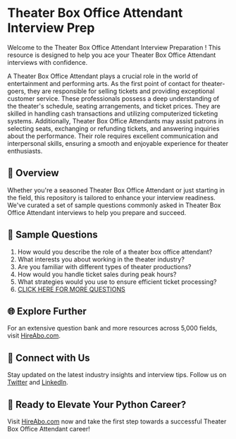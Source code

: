 # Theater Box Office Attendant Interview Prep

Welcome to the Theater Box Office Attendant Interview Preparation ! This resource is designed to help you ace your Theater Box Office Attendant interviews with confidence.

A Theater Box Office Attendant plays a crucial role in the world of entertainment and performing arts. As the first point of contact for theater-goers, they are responsible for selling tickets and providing exceptional customer service. These professionals possess a deep understanding of the theater's schedule, seating arrangements, and ticket prices. They are skilled in handling cash transactions and utilizing computerized ticketing systems. Additionally, Theater Box Office Attendants may assist patrons in selecting seats, exchanging or refunding tickets, and answering inquiries about the performance. Their role requires excellent communication and interpersonal skills, ensuring a smooth and enjoyable experience for theater enthusiasts.

## 🚀 Overview

Whether you're a seasoned Theater Box Office Attendant or just starting in the field, this repository is tailored to enhance your interview readiness. We've curated a set of sample questions commonly asked in Theater Box Office Attendant interviews to help you prepare and succeed.

## 📝 Sample Questions

1. How would you describe the role of a theater box office attendant?
2. What interests you about working in the theater industry?
3. Are you familiar with different types of theater productions?
4. How would you handle ticket sales during peak hours?
5. What strategies would you use to ensure efficient ticket processing?
6. [CLICK HERE FOR MORE QUESTIONS](https://hireabo.com/job/16_3_24/Theater%20Box%20Office%20Attendant)

## 🌐 Explore Further

For an extensive question bank and more resources across 5,000 fields, visit [HireAbo.com](https://www.hireabo.com).

## 📱 Connect with Us

Stay updated on the latest industry insights and interview tips. Follow us on [Twitter](https://twitter.com/hireabo) and [LinkedIn](https://www.linkedin.com/in/hire-abo-3609972a8/).

## 🚀 Ready to Elevate Your Python Career?

Visit [HireAbo.com](https://www.hireabo.com) now and take the first step towards a successful Theater Box Office Attendant career!